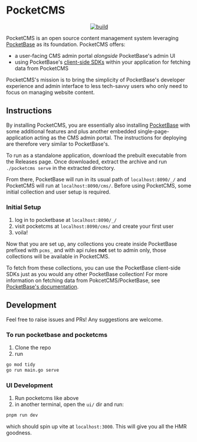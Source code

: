 # PocketCMS

<p align="center">
    <a href="https://github.com/parkuman/pocketcms/actions/workflows/release.yaml" target="_blank" rel="noopener"><img src="https://github.com/parkuman/pocketcms/actions/workflows/release.yaml/badge.svg" alt="build" /></a>
</p>

PocketCMS is an open source content management system leveraging [PocketBase](https://pocketbase.io)
as its foundation. PocketCMS offers:

- a user-facing CMS admin portal _alongside_ PocketBase's admin UI
- using PocketBase's [client-side SDKs](https://pocketbase.io/docs/client-side-sdks/) within your application for fetching data from PocketCMS

PocketCMS's mission is to bring the simplicity of PocketBase's developer experience and admin interface to less tech-savvy users who only need to focus on managing website content.

## Instructions

By installing PocketCMS, you are essentially also installing [PocketBase](https://pocketbase.io) with some additional features and plus another embedded single-page-application acting as the CMS admin portal. The instructions for deploying are therefore very similar to PocketBase's.

To run as a standalone application, download the prebuilt executable from the Releases page. Once downloaded, extract the archive and run `./pocketcms serve` in the extracted directory.

From there, PocketBase will run in its usual path of `localhost:8090/_/` and PocketCMS will run at `localhost:8090/cms/`. Before using PocketCMS, some initial collection and user setup is required.

### Initial Setup

1. log in to pocketbase at `localhost:8090/_/`
2. visit pocketcms at `localhost:8090/cms/` and create your first user
3. voila!

Now that you are set up, any collections you create inside PocketBase prefixed with
`pcms_` and with api rules **not** set to admin only, those collections will be
available in PocketCMS.

To fetch from these collections, you can use the PocketBase client-side SDKs just as you would any other PocketBase collection! For more information on fetching data from PokcetCMS/PocketBase, see [PocketBase's documentation](https://pocketbase.io/docs/client-side-sdks/).

## Development

Feel free to raise issues and PRs! Any suggestions are welcome.

### To run pocketbase and pocketcms

1. Clone the repo
2. run

```bash
go mod tidy
go run main.go serve
```

### UI Development

1. Run pocketcms like above
2. in another terminal, open the `ui/` dir and run:

```bash
pnpm run dev
```

which should spin up vite at `localhost:3000`. This will give you all the HMR goodness.

